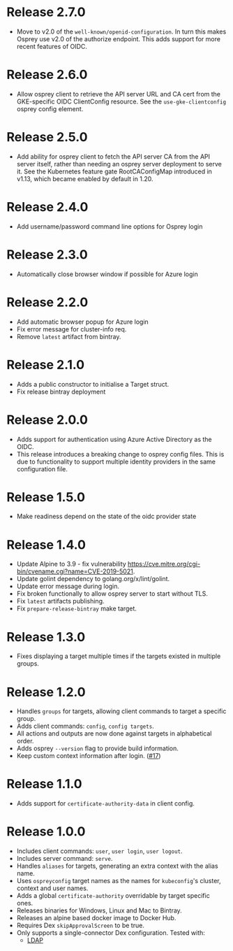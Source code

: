 # Release 2.7.0
- Move to v2.0 of the `well-known/openid-configuration`. In turn this makes Osprey use v2.0 of the authorize
  endpoint. This adds support for more recent features of OIDC.

# Release 2.6.0
- Allow osprey client to retrieve the API server URL and CA cert from the GKE-specific
  OIDC ClientConfig resource. See the `use-gke-clientconfig` osprey config element.

# Release 2.5.0
- Add ability for osprey client to fetch the API server CA from the API server itself,
  rather than needing an osprey server deployment to serve it. See the Kubernetes feature
  gate RootCAConfigMap introduced in v1.13, which became enabled by default in 1.20.

# Release 2.4.0
- Add username/password command line options for Osprey login

# Release 2.3.0
- Automatically close browser window if possible for Azure login

# Release 2.2.0
- Add automatic browser popup for Azure login
- Fix error message for cluster-info req.
- Remove `latest` artifact from bintray.

# Release 2.1.0
- Adds a public constructor to initialise a Target struct.
- Fix release bintray deployment

# Release 2.0.0
- Adds support for authentication using Azure Active Directory as the OIDC.
- This release introduces a breaking change to osprey config files. This is due to functionality to support multiple
  identity providers in the same configuration file.

# Release 1.5.0
- Make readiness depend on the state of the oidc provider state

# Release 1.4.0
- Update Alpine to 3.9 - fix vulnerability https://cve.mitre.org/cgi-bin/cvename.cgi?name=CVE-2019-5021.
- Update golint dependency to golang.org/x/lint/golint.
- Update error message during login.
- Fix broken functionally to allow osprey server to start without TLS.
- Fix `latest` artifacts publishing.
- Fix `prepare-release-bintray` make target.

# Release 1.3.0
- Fixes displaying a target multiple times if the targets existed in
  multiple groups.

# Release 1.2.0
- Handles `groups` for targets, allowing client commands to target a
  specific group.
- Adds client commands: `config`, `config targets`.
- All actions and outputs are now done against targets in alphabetical
  order.
- Adds osprey `--version` flag to provide build information.
- Keep custom context information after login. ([#17](https://github.com/sky-uk/osprey/issues/17))

# Release 1.1.0
- Adds support for `certificate-authority-data` in client config.

# Release 1.0.0
- Includes client commands: `user`, `user login`, `user logout`.
- Includes server command: `serve`.
- Handles `aliases` for targets, generating an extra context with the
  alias name.
- Uses `ospreyconfig` target names as the names for `kubeconfig`'s cluster,
  context and user names.
- Adds a global `certificate-authority` overridable by target specific
  ones.
- Releases binaries for Windows, Linux and Mac to Bintray.
- Releases an alpine based docker image to Docker Hub.
- Requires Dex `skipApprovalScreen` to be true.
- Only supports a single-connector Dex configuration.
  Tested with:
  - [LDAP](https://github.com/dexidp/dex/blob/master/Documentation/connectors/ldap.md)
